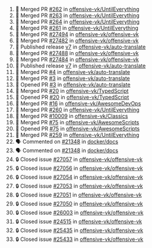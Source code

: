 <!--START_SECTION:activity-->
1. 🎉 Merged PR [#262](https://github.com/offensive-vk/UntilEverything/pull/262) in [offensive-vk/UntilEverything](https://github.com/offensive-vk/UntilEverything)
2. 🎉 Merged PR [#263](https://github.com/offensive-vk/UntilEverything/pull/263) in [offensive-vk/UntilEverything](https://github.com/offensive-vk/UntilEverything)
3. 🎉 Merged PR [#264](https://github.com/offensive-vk/UntilEverything/pull/264) in [offensive-vk/UntilEverything](https://github.com/offensive-vk/UntilEverything)
4. 🎉 Merged PR [#261](https://github.com/offensive-vk/UntilEverything/pull/261) in [offensive-vk/UntilEverything](https://github.com/offensive-vk/UntilEverything)
5. 🎉 Merged PR [#27494](https://github.com/offensive-vk/offensive-vk/pull/27494) in [offensive-vk/offensive-vk](https://github.com/offensive-vk/offensive-vk)
6. 🎉 Merged PR [#27482](https://github.com/offensive-vk/offensive-vk/pull/27482) in [offensive-vk/offensive-vk](https://github.com/offensive-vk/offensive-vk)
7. 🚀 Published release [v7](https://github.com/offensive-vk/auto-translate/releases/tag/v7) in [offensive-vk/auto-translate](https://github.com/offensive-vk/auto-translate)
8. 🎉 Merged PR [#27488](https://github.com/offensive-vk/offensive-vk/pull/27488) in [offensive-vk/offensive-vk](https://github.com/offensive-vk/offensive-vk)
9. 🎉 Merged PR [#27484](https://github.com/offensive-vk/offensive-vk/pull/27484) in [offensive-vk/offensive-vk](https://github.com/offensive-vk/offensive-vk)
10. 🚀 Published release [v7](https://github.com/offensive-vk/auto-translate/releases/tag/v7) in [offensive-vk/auto-translate](https://github.com/offensive-vk/auto-translate)
11. 🎉 Merged PR [#4](https://github.com/offensive-vk/auto-translate/pull/4) in [offensive-vk/auto-translate](https://github.com/offensive-vk/auto-translate)
12. 🎉 Merged PR [#3](https://github.com/offensive-vk/auto-translate/pull/3) in [offensive-vk/auto-translate](https://github.com/offensive-vk/auto-translate)
13. 💪 Opened PR [#3](https://github.com/offensive-vk/auto-translate/pull/3) in [offensive-vk/auto-translate](https://github.com/offensive-vk/auto-translate)
14. 🎉 Merged PR [#20](https://github.com/offensive-vk/TypedScript/pull/20) in [offensive-vk/TypedScript](https://github.com/offensive-vk/TypedScript)
15. 💪 Opened PR [#20](https://github.com/offensive-vk/TypedScript/pull/20) in [offensive-vk/TypedScript](https://github.com/offensive-vk/TypedScript)
16. 🎉 Merged PR [#16](https://github.com/offensive-vk/AwesomeDevOps/pull/16) in [offensive-vk/AwesomeDevOps](https://github.com/offensive-vk/AwesomeDevOps)
17. 🎉 Merged PR [#260](https://github.com/offensive-vk/UntilEverything/pull/260) in [offensive-vk/UntilEverything](https://github.com/offensive-vk/UntilEverything)
18. 🎉 Merged PR [#10009](https://github.com/offensive-vk/Classics/pull/10009) in [offensive-vk/Classics](https://github.com/offensive-vk/Classics)
19. 🎉 Merged PR [#75](https://github.com/offensive-vk/AwesomeScripts/pull/75) in [offensive-vk/AwesomeScripts](https://github.com/offensive-vk/AwesomeScripts)
20. 💪 Opened PR [#75](https://github.com/offensive-vk/AwesomeScripts/pull/75) in [offensive-vk/AwesomeScripts](https://github.com/offensive-vk/AwesomeScripts)
21. 🎉 Merged PR [#259](https://github.com/offensive-vk/UntilEverything/pull/259) in [offensive-vk/UntilEverything](https://github.com/offensive-vk/UntilEverything)
22. 🗣 Commented on [#21348](https://github.com/docker/docs/issues/21348#issuecomment-2466082096) in [docker/docs](https://github.com/docker/docs)
23. 🗣 Commented on [#21348](https://github.com/docker/docs/issues/21348#issuecomment-2461332925) in [docker/docs](https://github.com/docker/docs)
24. 🔒 Closed issue [#27057](https://github.com/offensive-vk/offensive-vk/issues/27057) in [offensive-vk/offensive-vk](https://github.com/offensive-vk/offensive-vk)
25. 🔒 Closed issue [#27056](https://github.com/offensive-vk/offensive-vk/issues/27056) in [offensive-vk/offensive-vk](https://github.com/offensive-vk/offensive-vk)
26. 🔒 Closed issue [#27054](https://github.com/offensive-vk/offensive-vk/issues/27054) in [offensive-vk/offensive-vk](https://github.com/offensive-vk/offensive-vk)
27. 🔒 Closed issue [#27053](https://github.com/offensive-vk/offensive-vk/issues/27053) in [offensive-vk/offensive-vk](https://github.com/offensive-vk/offensive-vk)
28. 🔒 Closed issue [#27051](https://github.com/offensive-vk/offensive-vk/issues/27051) in [offensive-vk/offensive-vk](https://github.com/offensive-vk/offensive-vk)
29. 🔒 Closed issue [#27050](https://github.com/offensive-vk/offensive-vk/issues/27050) in [offensive-vk/offensive-vk](https://github.com/offensive-vk/offensive-vk)
30. 🔒 Closed issue [#26003](https://github.com/offensive-vk/offensive-vk/issues/26003) in [offensive-vk/offensive-vk](https://github.com/offensive-vk/offensive-vk)
31. 🔒 Closed issue [#24515](https://github.com/offensive-vk/offensive-vk/issues/24515) in [offensive-vk/offensive-vk](https://github.com/offensive-vk/offensive-vk)
32. 🔒 Closed issue [#25435](https://github.com/offensive-vk/offensive-vk/issues/25435) in [offensive-vk/offensive-vk](https://github.com/offensive-vk/offensive-vk)
33. 🔒 Closed issue [#25433](https://github.com/offensive-vk/offensive-vk/issues/25433) in [offensive-vk/offensive-vk](https://github.com/offensive-vk/offensive-vk)
<!--END_SECTION:activity-->
